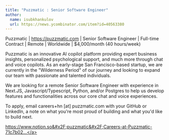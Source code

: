 ```yaml
---
title: "Puzzmatic : Senior Software Engineer"
author:
  name: isubkhankulov
  url: https://news.ycombinator.com/item?id=40563380
---
```

Puzzmatic | [<a href="https:&#x2F;&#x2F;puzzmatic.com](https:&#x2F;&#x2F;puzzmatic.com)" rel="nofollow">https:&#x2F;&#x2F;puzzmatic.com](https:&#x2F;&#x2F;puzzmatic.com)</a> | Senior Software Engineer | Full-time Contract | Remote | Worldwide | $4,000&#x2F;month (40 hours&#x2F;week)

Puzzmatic is an innovative AI copilot platform providing expert business insights, personalized psychological support, and much more through chat and voice copilots. As an early-stage San Francisco-based startup, we are currently in the &quot;Wilderness Period&quot; of our journey and looking to expand our team with passionate and talented individuals.

We are looking for a remote Senior Software Engineer with experience in Next.JS, Javascript&#x2F;Typescript, Python, and&#x2F;or Postgres to help us develop features and functionalities across our core chat and voice experiences.

To apply, email careers+hn [at] puzzmatic.com with your GitHub or LinkedIn, a note on what you&#x27;re most proud of building and what you&#x27;d like to build next.

<a href="https:&#x2F;&#x2F;www.notion.so&#x2F;puzzmatic&#x2F;Careers-at-Puzzmatic-71c7b02f64544412bf577aaa53f67420" rel="nofollow">https:&#x2F;&#x2F;www.notion.so&#x2F;puzzmatic&#x2F;Careers-at-Puzzmatic-71c7b02...</a>
